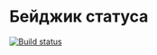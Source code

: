 # Бейджик статуса
[![Build status](https://ci.appveyor.com/api/projects/status/mhb387y4vlt60jqe?svg=true)](https://ci.appveyor.com/project/Logot1n/clean-function)